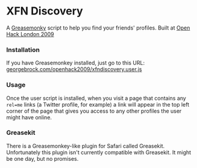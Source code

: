 # XFN Discovery

A [Greasemonky](http://github.com/georgebrock/XFN-Profile-Detection/) script to help you find your friends' profiles.  Built at [Open Hack London 2009](http://openhacklondon.pbworks.com/)

### Installation
If you have Greasemonkey installed, just go to this URL: [georgebrock.com/openhack2009/xfndiscovery.user.js](http://georgebrock.com/openhack2009/xfndiscovery.user.js)

### Usage
Once the user script is installed, when you visit a page that contains any `rel=me` links (a Twitter profile, for example) a link will appear in the top left corner of the page that gives you access to any other profiles the user might have online.

### Greasekit

There is a Greasemonkey-like plugin for Safari called Greasekit.  Unfortunately this plugin isn't currently compatible with Greasekit.  It might be one day, but no promises.
